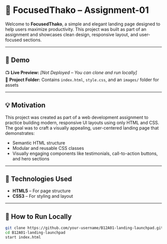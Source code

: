 # 🎯 FocusedThako – Assignment-01

Welcome to **FocusedThako**, a simple and elegant landing page designed to help users maximize productivity. This project was built as part of an assignment and showcases clean design, responsive layout, and user-focused sections.

---

## 🌟 Demo

📺 **Live Preview:** _[Not Deployed – You can clone and run locally]_  
📂 **Project Folder:** Contains `index.html`, `style.css`, and an `images/` folder for assets

---

## 💡 Motivation

This project was created as part of a web development assignment to practice building modern, responsive UI layouts using only HTML and CSS. The goal was to craft a visually appealing, user-centered landing page that demonstrates:

- Semantic HTML structure  
- Modular and reusable CSS classes  
- Visually engaging components like testimonials, call-to-action buttons, and hero sections

---

## 🧱 Technologies Used

- **HTML5** – For page structure  
- **CSS3** – For styling and layout  

---

## 🚀 How to Run Locally

```bash
git clone https://github.com/your-username/B12A01-landing-launchpad.git
cd B12A01-landing-launchpad
start index.html
